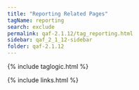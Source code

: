 ```yaml
---
title: "Reporting Related Pages"
tagName: reporting
search: exclude
permalink: qaf-2.1.12/tag_reporting.html
sidebar: qaf_2_1_12-sidebar
folder: qaf-2.1.12
---
```

{% include taglogic.html %}

{% include links.html %}
